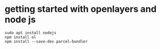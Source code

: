 # getting started with openlayers and node js
```
sudo apt install nodejs
npm install ol
npm install --save-dev parcel-bundler
```